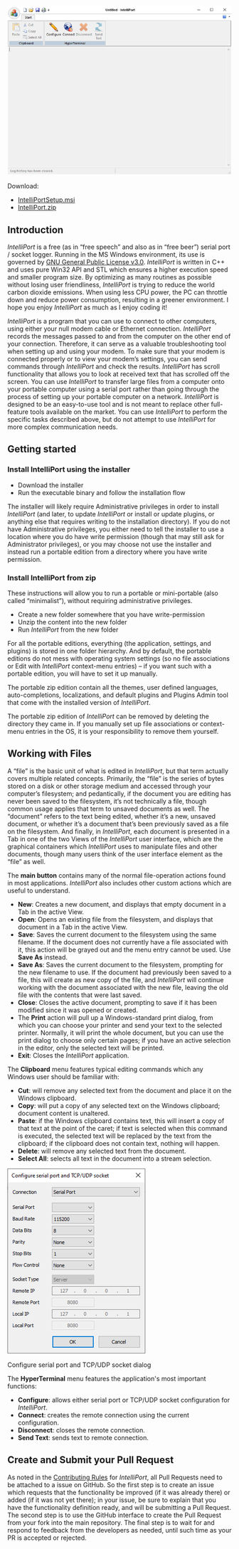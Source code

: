 ![IntelliPort.png](IntelliPort.png)

Download:
- [IntelliPortSetup.msi](https://www.moga.doctor/freeware/IntelliPortSetup.msi)
- [IntelliPort.zip](https://www.moga.doctor/freeware/IntelliPort.zip)

## Introduction

_IntelliPort_ is a free (as in “free speech” and also as in “free beer”) serial port / socket logger. Running in the MS Windows environment, its use is governed by [GNU General Public License v3.0](https://www.gnu.org/licenses/gpl-3.0.html). _IntelliPort_ is written in C++ and uses pure Win32 API and STL which ensures a higher execution speed and smaller program size. By optimizing as many routines as possible without losing user friendliness, _IntelliPort_ is trying to reduce the world carbon dioxide emissions. When using less CPU power, the PC can throttle down and reduce power consumption, resulting in a greener environment. I hope you enjoy _IntelliPort_ as much as I enjoy coding it!

_IntelliPort_ is a program that you can use to connect to other computers, using either your null modem cable or Ethernet connection. _IntelliPort_ records the messages passed to and from the computer on the other end of your connection. Therefore, it can serve as a valuable troubleshooting tool when setting up and using your modem. To make sure that your modem is connected properly or to view your modem’s settings, you can send commands through _IntelliPort_ and check the results. _IntelliPort_ has scroll functionality that allows you to look at received text that has scrolled off the screen. You can use _IntelliPort_ to transfer large files from a computer onto your portable computer using a serial port rather than going through the process of setting up your portable computer on a network. _IntelliPort_ is designed to be an easy-to-use tool and is not meant to replace other full-feature tools available on the market. You can use _IntelliPort_ to perform the specific tasks described above, but do not attempt to use _IntelliPort_ for more complex communication needs.

## Getting started

### Install IntelliPort using the installer

- Download the installer
- Run the executable binary and follow the installation flow

The installer will likely require Administrative privileges in order to install _IntelliPort_ (and later, to update _IntelliPort_ or install or update plugins, or anything else that requires writing to the installation directory). If you do not have Administrative privileges, you either need to tell the installer to use a location where you do have write permission (though that may still ask for Administrator privileges), or you may choose not use the installer and instead run a portable edition from a directory where you have write permission.

### Install IntelliPort from zip

These instructions will allow you to run a portable or mini-portable (also called “minimalist”), without requiring administrative privileges.

- Create a new folder somewhere that you have write-permission
- Unzip the content into the new folder
- Run _IntelliPort_ from the new folder

For all the portable editions, everything (the application, settings, and plugins) is stored in one folder hierarchy. And by default, the portable editions do not mess with operating system settings (so no file associations or Edit with _IntelliPort_ context-menu entries) – if you want such with a portable edition, you will have to set it up manually.

The portable zip edition contain all the themes, user defined languages, auto-completions, localizations, and default plugins and Plugins Admin tool that come with the installed version of _IntelliPort_.

The portable zip edition of _IntelliPort_ can be removed by deleting the directory they came in. If you manually set up file associations or context-menu entries in the OS, it is your responsibility to remove them yourself.

## Working with Files

A “file” is the basic unit of what is edited in _IntelliPort_, but that term actually covers multiple related concepts. Primarily, the “file” is the series of bytes stored on a disk or other storage medium and accessed through your computer’s filesystem; and pedantically, if the document you are editing has never been saved to the filesystem, it’s not technically a file, though common usage applies that term to unsaved documents as well. The “document” refers to the text being edited, whether it’s a new, unsaved document, or whether it’s a document that’s been previously saved as a file on the filesystem. And finally, in _IntelliPort_, each document is presented in a Tab in one of the two Views of the _IntelliPort_ user interface, which are the graphical containers which _IntelliPort_ uses to manipulate files and other documents, though many users think of the user interface element as the “file” as well.

The **main button** contains many of the normal file-operation actions found in most applications. _IntelliPort_ also includes other custom actions which are useful to understand.

- **New**: Creates a new document, and displays that empty document in a Tab in the active View.
- **Open**: Opens an existing file from the filesystem, and displays that document in a Tab in the active View.
- **Save**: Saves the current document to the filesystem using the same filename. 
 If the document does not currently have a file associated with it, this action will be grayed out and the menu entry cannot be used. Use **Save As** instead.
- **Save As**: Saves the current document to the filesystem, prompting for the new filename to use. 
 If the document had previously been saved to a file, this will create as new copy of the file, and _IntelliPort_ will continue working with the document associated with the new file, leaving the old file with the contents that were last saved.
- **Close**: Closes the active document, prompting to save if it has been modified since it was opened or created.
- The **Print** action will pull up a Windows-standard print dialog, from which you can choose your printer and send your text to the selected printer. 
 Normally, it will print the whole document, but you can use the print dialog to choose only certain pages; if you have an active selection in the editor, only the selected text will be printed.
- **Exit**: Closes the _IntelliPort_ application.

The **Clipboard** menu features typical editing commands which any Windows user should be familiar with:

- **Cut**: will remove any selected text from the document and place it on the Windows clipboard.
- **Copy**: will put a copy of any selected text on the Windows clipboard; document content is unaltered.
- **Paste**: if the Windows clipboard contains text, this will insert a copy of that text at the point of the caret; if text is selected when this command is executed, the selected text will be replaced by the text from the clipboard; if the clipboard does not contain text, nothing will happen.
- **Delete**: will remove any selected text from the document.
- **Select All**: selects all text in the document into a stream selection.

![Configure dialog](IntelliPort-Configure.png)

Configure serial port and TCP/UDP socket dialog

The **HyperTerminal** menu features the application's most important functions:

- **Configure**: allows either serial port or TCP/UDP socket configuration for _IntelliPort_.
- **Connect**: creates the remote connection using the current configuration.
- **Disconnect**: closes the remote connection.
- **Send Text**: sends text to remote connection.

## Create and Submit your Pull Request

As noted in the [Contributing Rules](https://github.com/mihaimoga/IntelliPort/blob/main/CONTRIBUTING.md) for _IntelliPort_, all Pull Requests need to be attached to a issue on GitHub. So the first step is to create an issue which requests that the functionality be improved (if it was already there) or added (if it was not yet there); in your issue, be sure to explain that you have the functionality definition ready, and will be submitting a Pull Request. The second step is to use the GitHub interface to create the Pull Request from your fork into the main repository. The final step is to wait for and respond to feedback from the developers as needed, until such time as your PR is accepted or rejected.
